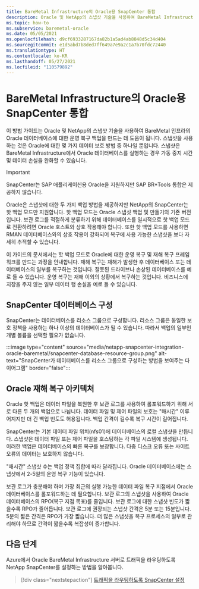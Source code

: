```yaml
---
title: BareMetal Infrastructure의 Oracle용 SnapCenter 통합
description: Oracle 및 NetApp의 스냅샷 기술을 사용하여 BareMetal Infrastructure의 Oracle 데이터베이스에 대한 운영 복구 백업을 만드는 방법에 대해 알아봅니다.
ms.topic: how-to
ms.subservice: baremetal-oracle
ms.date: 05/05/2021
ms.openlocfilehash: d9cf6933287167da82b1a5ad4ab8848d5c34d404
ms.sourcegitcommit: e1d5abd7b8ded7ff649a7e9a2c1a7b70fdc72440
ms.translationtype: HT
ms.contentlocale: ko-KR
ms.lasthandoff: 05/27/2021
ms.locfileid: "110579892"
---
```

# <a name="snapcenter-integration-for-oracle-on-baremetal-infrastructure"></a>BareMetal Infrastructure의 Oracle용 SnapCenter 통합

이 방법 가이드는 Oracle 및 NetApp의 스냅샷 기술을 사용하여 BareMetal 인프라의 Oracle 데이터베이스에 대한 운영 복구 백업을 만드는 데 도움이 됩니다. 스냅샷을 사용하는 것은 Oracle에 대한 몇 가지 데이터 보호 방법 중 하나일 뿐입니다. 스냅샷은 BareMetal Infrastructure에서 Oracle 데이터베이스를 실행하는 경우 가동 중지 시간 및 데이터 손실을 완화할 수 있습니다. 

>[!IMPORTANT]
>SnapCenter는 SAP 애플리케이션용 Oracle을 지원하지만 SAP BR\*Tools 통합은 제공하지 않습니다.

Oracle은 스냅샷에 대한 두 가지 백업 방법을 제공하지만 NetApp의 SnapCenter는 핫 백업 모드만 지원합니다. 핫 백업 모드는 Oracle 스냅샷 백업 및 만들기의 기존 버전입니다. 보관 로그를 적절하게 분류하기 위해 데이터베이스를 일시적으로 핫 백업 모드로 전환하려면 Oracle 호스트와 상호 작용해야 합니다. 또한 핫 백업 모드를 사용하면 RMAN 데이터베이스와의 상호 작용이 강화되어 복구에 사용 가능한 스냅샷을 보다 자세히 추적할 수 있습니다. 

이 가이드의 문서에서는 핫 백업 모드로 Oracle에 대한 운영 복구 및 재해 복구 프레임워크를 만드는 과정을 안내합니다. 재해 복구는 재해가 발생한 후 데이터베이스 또는 데이터베이스의 일부를 복구하는 것입니다. 잘못된 드라이브나 손상된 데이터베이스를 예로 들 수 있습니다. 운영 복구는 재해 이외의 상황에서 복구하는 것입니다. 비즈니스에 지장을 주지 않는 일부 데이터 행 손실을 예로 들 수 있습니다.

## <a name="snapcenter-database-organization"></a>SnapCenter 데이터베이스 구성
SnapCenter는 데이터베이스를 리소스 그룹으로 구성합니다. 리소스 그룹은 동일한 보호 정책을 사용하는 하나 이상의 데이터베이스가 될 수 있습니다. 따라서 백업의 일부인 개별 볼륨을 선택할 필요가 없습니다.

:::image type="content" source="media/netapp-snapcenter-integration-oracle-baremetal/snapcenter-database-resource-group.png" alt-text="SnapCenter가 데이터베이스를 리소스 그룹으로 구성하는 방법을 보여주는 다이어그램" border="false":::

## <a name="oracle-disaster-recovery-architecture"></a>Oracle 재해 복구 아키텍처

Oracle 핫 백업은 데이터 파일을 복원한 후 보관 로그를 사용하여 롤포워드하기 위해 서로 다른 두 개의 백업으로 나뉩니다. 데이터 파일 및 제어 파일의 보호는 "매시간" 이루어지지만 더 긴 백업 빈도도 허용됩니다. 백업 간격이 길수록 복구 시간이 길어집니다.  

SnapCenter는 기본 데이터 파일 위치(nfs01)에 데이터베이스의 로컬 스냅샷을 만듭니다. 스냅샷은 데이터 파일 또는 제어 파일을 호스팅하는 각 파일 시스템에 생성됩니다. 이러한 백업은 데이터베이스의 빠른 복구를 보장합니다. 다중 디스크 오류 또는 사이트 오류의 데이터는 보호하지 않습니다. 

"매시간" 스냅샷 수는 백업 정책 집합에 따라 달라집니다. Oracle 데이터베이스에는 스냅샷에서 2-5일의 운영 복구 기능이 있습니다.
 
보관 로그가 충분해야 하며 가장 최근의 실행 가능한 데이터 파일 복구 지점에서 Oracle 데이터베이스를 롤포워드하는 데 필요합니다. 보관 로그의 스냅샷을 사용하여 Oracle 데이터베이스의 RPO(복구 지점 목표)를 줄입니다. 보관 로그에 대한 스냅샷 빈도가 짧을수록 RPO가 줄어듭니다. 보관 로그에 권장되는 스냅샷 간격은 5분 또는 15분입니다. 5분의 짧은 간격은 RPO가 가장 짧습니다.  더 많은 스냅샷을 복구 프로세스의 일부로 관리해야 하므로 간격이 짧을수록 복잡성이 증가합니다.

## <a name="next-steps"></a>다음 단계

Azure에서 Oracle BareMetal Infrastructure 서버로 트래픽을 라우팅하도록 NetApp SnapCenter를 설정하는 방법을 알아봅니다.

> [!div class="nextstepaction"]
> [트래픽을 라우팅하도록 SnapCenter 설정](set-up-snapcenter-to-route-traffic.md)
